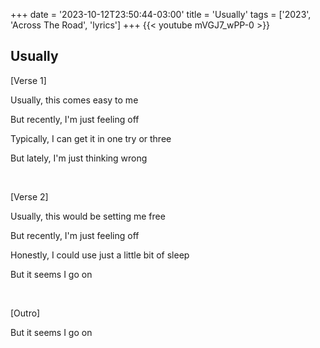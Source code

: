 +++
date = '2023-10-12T23:50:44-03:00'
title = 'Usually'
tags = ['2023', 'Across The Road',  'lyrics']
+++
{{< youtube mVGJ7_wPP-0 >}}

## Usually

[Verse 1]

Usually, this comes easy to me

But recently, I'm just feeling off

Typically, I can get it in one try or three

But lately, I'm just thinking wrong

&nbsp;

[Verse 2]

Usually, this would be setting me free

But recently, I'm just feeling off

Honestly, I could use just a little bit of sleep

But it seems I go on

&nbsp;

[Outro]

But it seems I go on